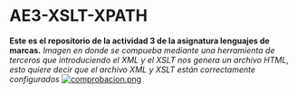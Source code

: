 # AE3-XSLT-XPATH
**Este es el repositorio de la actividad 3 de la asignatura lenguajes de marcas.**
*Imagen en donde se compueba mediante una herramienta de terceros que introduciendo el XML y el XSLT nos genera un archivo HTML, esto quiere decir que el archivo XML y XSLT están correctamente configurados*
[![comprobacion.png](https://i.postimg.cc/XYL5WQnc/comprobacion.png)](https://postimg.cc/QFBCkg9H)
